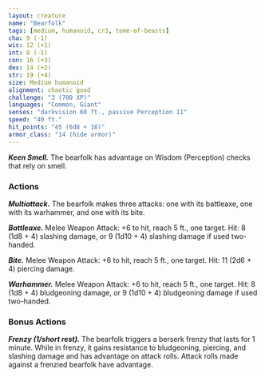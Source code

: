 ```yaml
---
layout: creature
name: "Bearfolk"
tags: [medium, humanoid, cr3, tome-of-beasts]
cha: 9 (-1)
wis: 12 (+1)
int: 8 (-1)
con: 16 (+3)
dex: 14 (+2)
str: 19 (+4)
size: Medium humanoid
alignment: chaotic good
challenge: "3 (700 XP)"
languages: "Common, Giant"
senses: "darkvision 60 ft., passive Perception 11"
speed: "40 ft."
hit_points: "45 (6d8 + 18)"
armor_class: "14 (hide armor)"
---
```


***Keen Smell.*** The bearfolk has advantage on Wisdom (Perception) checks that rely on smell.

### Actions

***Multiattack.*** The bearfolk makes three attacks: one with its battleaxe, one with its warhammer, and one with its bite.

***Battleaxe.*** Melee Weapon Attack: +6 to hit, reach 5 ft., one target. Hit: 8 (1d8 + 4) slashing damage, or 9 (1d10 + 4) slashing damage if used two-handed.

***Bite.*** Melee Weapon Attack: +6 to hit, reach 5 ft., one target. Hit: 11 (2d6 + 4) piercing damage.

***Warhammer.*** Melee Weapon Attack: +6 to hit, reach 5 ft., one target. Hit: 8 (1d8 + 4) bludgeoning damage, or 9 (1d10 + 4) bludgeoning damage if used two-handed.

### Bonus Actions

***Frenzy (1/short rest).*** The bearfolk triggers a berserk frenzy that lasts for 1 minute. While in frenzy, it gains resistance to bludgeoning, piercing, and slashing damage and has advantage on attack rolls. Attack rolls made against a frenzied bearfolk have advantage.
